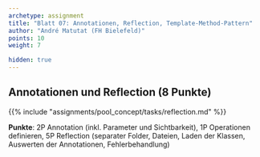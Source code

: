 ```yaml
---
archetype: assignment
title: "Blatt 07: Annotationen, Reflection, Template-Method-Pattern"
author: "André Matutat (FH Bielefeld)"
points: 10
weight: 7

hidden: true
---
```




## Annotationen und Reflection (8 Punkte)

{{% include "assignments/pool_concept/tasks/reflection.md" %}}

**Punkte**: 2P Annotation (inkl. Parameter und Sichtbarkeit), 1P Operationen
definieren, 5P Reflection (separater Folder, Dateien, Laden der Klassen,
Auswerten der Annotationen, Fehlerbehandlung)

